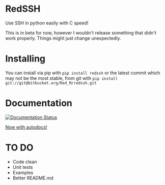 # RedSSH

Use SSH in python easily with C speed!

This is in beta for now, however I wouldn't release something that didn't work properly.
Things might just change unexpectedly.


# Installing

You can install via pip with `pip install redssh` or the latest commit which may not be the most stable, from git with `pip install git://git@bitbucket.org/Red_M/redssh.git`


# Documentation
[![Documentation Status](https://readthedocs.org/projects/redssh/badge/?version=latest)](https://redssh.readthedocs.io/en/latest/?badge=latest)


[Now with autodocs!](https://redssh.readthedocs.io/en/latest/ "Docs! :)")


# TO DO
- Code clean
- Unit tests
- Examples
- Better README.md
